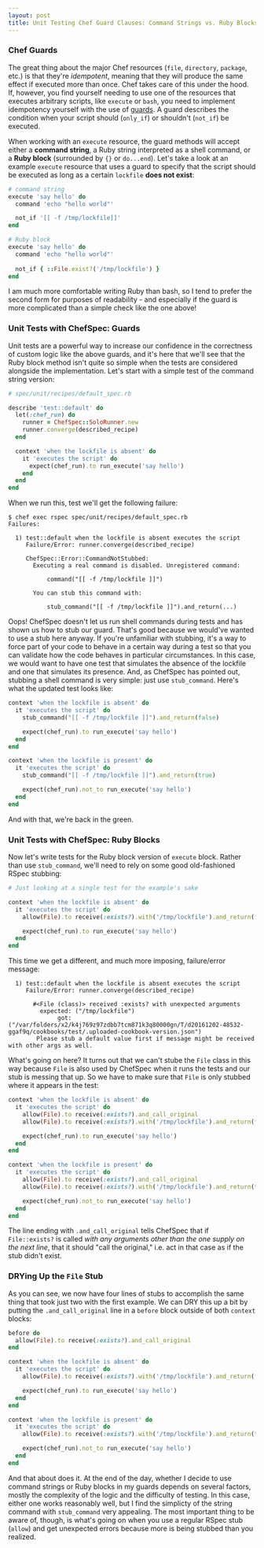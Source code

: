 ```yaml
---
layout: post
title: Unit Testing Chef Guard Clauses: Command Strings vs. Ruby Blocks
---
```


### Chef Guards

The great thing about the major Chef resources (`file`, `directory`, `package`, etc.) is that they're *idempotent*, meaning that they will produce the same effect if executed more than once. Chef takes care of this under the hood. If, however, you find yourself needing to use one of the resources that executes arbitrary scripts, like `execute` or `bash`, you need to implement idempotency yourself with the use of [guards](https://docs.chef.io/resource_common.html#guards). A guard describes the condition when your script should (`only_if`) or shouldn't (`not_if`) be executed.

When working with an `execute` resource, the guard methods will accept either a **command string**, a Ruby string interpreted as a shell command, or a **Ruby block** (surrounded by `{}` or `do...end`). Let's take a look at an example `execute` resource that uses a guard to specify that the script should be executed as long as a certain `lockfile` **does not exist**:

```ruby
# command string
execute 'say hello' do 
  command 'echo "hello world"'

  not_if '[[ -f /tmp/lockfile]]'
end

# Ruby block
execute 'say hello' do 
  command 'echo "hello world"'
  
  not_if { ::File.exist?('/tmp/lockfile') }
end
```

I am much more comfortable writing Ruby than bash, so I tend to prefer the second form for purposes of readability - and especially if the guard is more complicated than a simple check like the one above! 

### Unit Tests with ChefSpec: Guards

Unit tests are a powerful way to increase our confidence in the correctness of custom logic like the above guards, and it's here that we'll see that the Ruby block method isn't quite so simple when the tests are considered alongside the implementation. Let's start with a simple test of the command string version:

```ruby
# spec/unit/recipes/default_spec.rb

describe 'test::default' do
  let(:chef_run) do
    runner = ChefSpec::SoloRunner.new
    runner.converge(described_recipe)
  end

  context 'when the lockfile is absent' do
    it 'executes the script' do
      expect(chef_run).to run_execute('say hello')
    end
  end
end
```

When we run this, test we'll get the following failure:

```
$ chef exec rspec spec/unit/recipes/default_spec.rb
Failures:

  1) test::default when the lockfile is absent executes the script
     Failure/Error: runner.converge(described_recipe)

     ChefSpec::Error::CommandNotStubbed:
       Executing a real command is disabled. Unregistered command:

           command("[[ -f /tmp/lockfile ]]")

       You can stub this command with:

           stub_command("[[ -f /tmp/lockfile ]]").and_return(...)
```

Oops! ChefSpec doesn't let us run shell commands during tests and has shown us how to stub our guard. That's good because we would've wanted to use a stub here anyway. If you're unfamiliar with stubbing, it's a way to force part of your code to behave in a certain way during a test so that you can validate how the code behaves in particular circumstances. In this case, we would want to have one test that simulates the absence of the lockfile and one that simulates its presence. And, as ChefSpec has pointed out, stubbing a shell command is very simple: just use `stub_command`. Here's what the updated test looks like:

```ruby
context 'when the lockfile is absent' do
  it 'executes the script' do
    stub_command("[[ -f /tmp/lockfile ]]").and_return(false)

    expect(chef_run).to run_execute('say hello')
  end
end

context 'when the lockfile is present' do
  it 'executes the script' do
    stub_command("[[ -f /tmp/lockfile ]]").and_return(true)

    expect(chef_run).not_to run_execute('say hello')
  end
end
```

And with that, we're back in the green.

### Unit Tests with ChefSpec: Ruby Blocks

Now let's write tests for the Ruby block version of `execute` block. Rather than use `stub_command`, we'll need to rely on some good old-fashioned RSpec stubbing:

```ruby
# Just looking at a single test for the example's sake

context 'when the lockfile is absent' do
  it 'executes the script' do
    allow(File).to receive(:exists?).with('/tmp/lockfile').and_return(false)

    expect(chef_run).to run_execute('say hello')
  end
end
```

This time we get a different, and much more imposing, failure/error message:

```
  1) test::default when the lockfile is absent executes the script
     Failure/Error: runner.converge(described_recipe)

       #<File (class)> received :exists? with unexpected arguments
         expected: ("/tmp/lockfile")
              got: ("/var/folders/x2/k4j769z97zdbb7tcm871k3q80000gn/T/d20161202-48532-ggaf9q/cookbooks/test/.uploaded-cookbook-version.json")
        Please stub a default value first if message might be received with other args as well.
```

What's going on here? It turns out that we can't stube the `File` class in this way because `File` is also used by ChefSpec when it runs the tests and our stub is messing that up. So we have to make sure that `File` is only stubbed where it appears in the test:

```ruby
context 'when the lockfile is absent' do
  it 'executes the script' do
    allow(File).to receive(:exists?).and_call_original
    allow(File).to receive(:exists?).with('/tmp/lockfile').and_return(false)

    expect(chef_run).to run_execute('say hello')
  end
end

context 'when the lockfile is present' do
  it 'executes the script' do
    allow(File).to receive(:exists?).and_call_original
    allow(File).to receive(:exists?).with('/tmp/lockfile').and_return(true)

    expect(chef_run).not_to run_execute('say hello')
  end
end
```

The line ending with `.and_call_original` tells ChefSpec that if `File::exists?` is called *with any arguments other than the one supply on the next line*, that it should "call the original," i.e. act in that case as if the stub didn't exist.

### DRYing Up the `File` Stub

As you can see, we now have four lines of stubs to accomplish the same thing that took just two with the first example. We can DRY this up a bit by putting the `.and_call_original` line in a `before` block outside of both `context` blocks:

```ruby
before do
  allow(File).to receive(:exists?).and_call_original
end

context 'when the lockfile is absent' do
  it 'executes the script' do
    allow(File).to receive(:exists?).with('/tmp/lockfile').and_return(false)

    expect(chef_run).to run_execute('say hello')
  end
end

context 'when the lockfile is present' do
  it 'executes the script' do
    allow(File).to receive(:exists?).with('/tmp/lockfile').and_return(true)

    expect(chef_run).not_to run_execute('say hello')
  end
end
```

And that about does it. At the end of the day, whether I decide to use command strings or Ruby blocks in my guards depends on several factors, mostly the complexity of the logic and the difficulty of testing. In this case, either one works reasonably well, but I find the simplicty of the string command with `stub_command` very appealing. The most important thing to be aware of, though, is what's going on when you use a regular RSpec stub (`allow`) and get unexpected errors because more is being stubbed than you realized.
